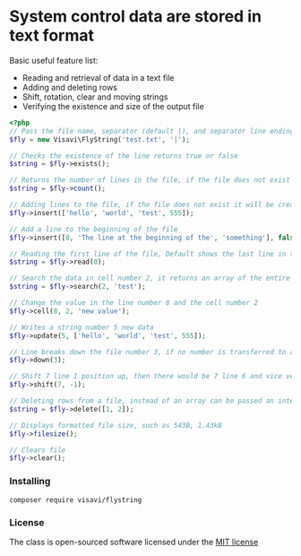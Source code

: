 # System control data are stored in text format

Basic useful feature list:

 * Reading and retrieval of data in a text file
 * Adding and deleting rows
 * Shift, rotation, clear and moving strings
 * Verifying the existence and size of the output file

```php
<?php
// Pass the file name, separator (default |), and separator line endings default false
$fly = new Visavi\FlyString('test.txt', '|');

// Checks the existence of the line returns true or false
$string = $fly->exists();

// Returns the number of lines in the file, if the file does not exist returns 0
$string = $fly->count();

// Adding lines to the file, if the file does not exist it will be created, line is added to the file
$fly->insert(['hello', 'world', 'test', 555]);

// Add a line to the beginning of the file
$fly->insert([0, 'The line at the beginning of the', 'something'], false);

// Reading the first line of the file, Default shows the last line in the file
$string = $fly->read(0);

// Search the data in cell number 2, it returns an array of the entire row and line number
$string = $fly->search(2, 'test');

// Change the value in the line number 8 and the cell number 2
$fly->cell(8, 2, 'new value');

// Writes a string number 5 new data
$fly->update(5, ['hello', 'world', 'test', 555]);

// Line breaks down the file number 3, if no number is transferred to a null string
$fly->down(3);

// Shift 7 line 1 position up, then there would be 7 line 6 and vice versa
$fly->shift(7, -1);

// Deleting rows from a file, instead of an array can be passed an integer
$string = $fly->delete([1, 2]);

// Displays formatted file size, such as 543B, 1.43kB
$fly->filesize();

// Clears file
$fly->clear();
```

### Installing

```
composer require visavi/flystring
```

### License

The class is open-sourced software licensed under the [MIT license](http://opensource.org/licenses/MIT)
